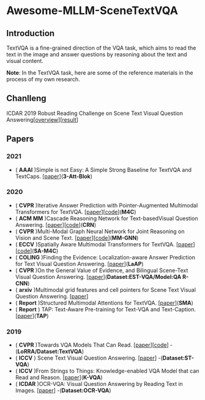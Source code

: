 # Awesome-MLLM-SceneTextVQA
## Introduction 

TextVQA is a fine-grained direction of the VQA task, which aims to read the text in the image and answer questions by reasoning about the text and visual content.

**Note**: In the TextVQA task, here are some of the reference materials in the process of my own research.

## Chanlleng 
ICDAR 2019 Robust Reading Challenge on Scene Text Visual Question Answering[[overview](https://rrc.cvc.uab.es/?ch=11)][[result](https://rrc.cvc.uab.es/?ch=11&com=evaluation&task=1)]

## Papers
### 2021
- ( **AAAI** )Simple is not Easy: A Simple Strong Baseline for TextVQA and TextCaps. [[paper](https://arxiv.org/abs/2012.05153)](**3-Att-Blok**)

### 2020
- ( **CVPR** )Iterative Answer Prediction with Pointer-Augmented Multimodal Transformers for TextVQA. [[paper](https://arxiv.org/abs/1911.06258)][[code](https://github.com/facebookresearch/mmf)](**M4C**)
- ( **ACM MM** )Cascade Reasoning Network for Text-basedVisual Question Answering. [[paper](https://dl.acm.org/doi/abs/10.1145/3394171.3413924)][[code](https://github.com/guanghuixu/CRN_tvqa)](**CRN**)
- ( **CVPR** )Multi-Modal Graph Neural Network for Joint Reasoning on Vision and Scene Text. [[paper](https://arxiv.org/abs/2003.13962)][[code](https://github.com/ricolike/mmgnn_textvqa)](**MM-GNN**)
- ( **ECCV** )Spatially Aware Multimodal Transformers for TextVQA. [[paper](https://arxiv.org/abs/2007.12146)][[code](https://github.com/yashkant/sam-textvqa)](**SA-M4C**)
- ( **COLING** )Finding the Evidence: Localization-aware Answer Prediction for Text Visual Question Answering. [[paper](https://arxiv.org/abs/2010.02582)](**LaAP**)
- ( **CVPR** )On the General Value of Evidence, and Bilingual Scene-Text Visual Question Answering. [[paper](https://arxiv.org/abs/2002.10215)](**Dataset:EST-VQA/Model:QA R-CNN**)
- ( **arxiv** )Multimodal grid features and cell pointers for Scene Text Visual Question Answering. [[paper](https://arxiv.org/abs/2006.00923)]
- ( **Report** )Structured Multimodal Attentions for TextVQA. [[paper](https://arxiv.org/abs/2006.00753)](**SMA**)
- ( **Report** ) TAP: Text-Aware Pre-training for Text-VQA and Text-Caption. [[paper](https://arxiv.org/abs/2012.04638)](**TAP**)

### 2019
- ( **CVPR** )Towards VQA Models That Can Read. [[paper](https://arxiv.org/abs/1904.08920)][[code](https://github.com/facebookresearch/mmf)] -(**LoRRA/Dataset:TextVQA**)
- ( **ICCV** ) Scene Text Visual Question Answering. [[paper](https://arxiv.org/abs/1905.13648)] -(**Dataset:ST-VQA**)
- ( **ICCV** )From Strings to Things: Knowledge-enabled VQA Model that can Read and Reason.  [[paper](https://ieeexplore.ieee.org/document/9010987)](**K-VQA**)
- ( **ICDAR** )OCR-VQA: Visual Question Answering by Reading Text in Images.  [[paper](https://ieeexplore.ieee.org/document/8978122)] -(**Dataset:OCR-VQA**)
